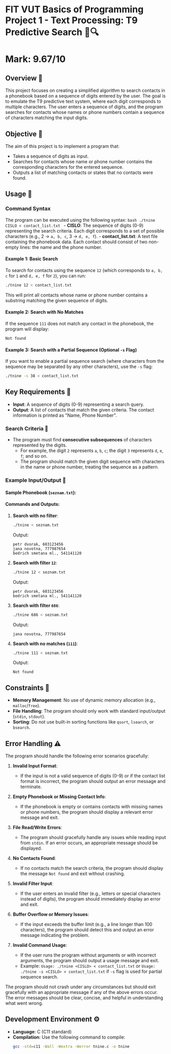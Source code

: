 # FIT VUT Basics of Programming Project 1 - Text Processing: T9 Predictive Search 📱🔍
# Mark: 9.67/10


## Overview 🌟
This project focuses on creating a simplified algorithm to search contacts in a phonebook based on a sequence of digits entered by the user. The goal is to emulate the T9 predictive text system, where each digit corresponds to multiple characters. The user enters a sequence of digits, and the program searches for contacts whose names or phone numbers contain a sequence of characters matching the input digits.

## Objective 🎯
The aim of this project is to implement a program that:
- Takes a sequence of digits as input.
- Searches for contacts whose name or phone number contains the corresponding characters for the entered sequence.
- Outputs a list of matching contacts or states that no contacts were found.

## Usage 📜

### Command Syntax

The program can be executed using the following syntax:
    ```bash
    ./tnine CISLO < contact_list.txt
    ```
    - **CISLO**: The sequence of digits (0-9) representing the search criteria. Each digit corresponds to a set of possible characters (e.g., 2 → `a, b, c`, 3 → `d, e, f`).
    - **contact_list.txt**: A text file containing the phonebook data. Each contact should consist of two non-empty lines: the name and the phone number.

#### Example 1: Basic Search

To search for contacts using the sequence `12` (which corresponds to `a, b, c` for `1` and `d, e, f` for `2`), you can run:
```bash
./tnine 12 < contact_list.txt

```
This will print all contacts whose name or phone number contains a substring matching the given sequence of digits.

#### Example 2: Search with No Matches

If the sequence `111` does not match any contact in the phonebook, the program will display:
```
Not found
```


#### Example 3: Search with a Partial Sequence (Optional `-s` Flag)

If you want to enable a partial sequence search (where characters from the sequence may be separated by any other characters), use the `-s` flag:
```bash
./tnine -s 38 < contact_list.txt
```







## Key Requirements 📝
- **Input**: A sequence of digits (0-9) representing a search query.
- **Output**: A list of contacts that match the given criteria. The contact information is printed as "Name, Phone Number".

### Search Criteria 🔢
- The program must find **consecutive subsequences** of characters represented by the digits. 
    - For example, the digit `2` represents `a`, `b`, `c`; the digit `3` represents `d`, `e`, `f`; and so on.
    - The program should match the given digit sequence with characters in the name or phone number, treating the sequence as a pattern.

### Example Input/Output 💬

#### Sample Phonebook (`seznam.txt`):


#### Commands and Outputs:
1. **Search with no filter**:
    ```bash
    ./tnine < seznam.txt
    ```
    Output:
    ```
    petr dvorak, 603123456
    jana novotna, 777987654
    bedrich smetana ml., 541141120
    ```

2. **Search with filter `12`**:
    ```bash
    ./tnine 12 < seznam.txt
    ```
    Output:
    ```
    petr dvorak, 603123456
    bedrich smetana ml., 541141120
    ```

3. **Search with filter `686`**:
    ```bash
    ./tnine 686 < seznam.txt
    ```
    Output:
    ```
    jana novotna, 777987654
    ```

4. **Search with no matches (`111`)**:
    ```bash
    ./tnine 111 < seznam.txt
    ```
    Output:
    ```
    Not found
    ```

## Constraints 🚫
- **Memory Management**: No use of dynamic memory allocation (e.g., `malloc`/`free`).
- **File Handling**: The program should only work with standard input/output (`stdin`, `stdout`).
- **Sorting**: Do not use built-in sorting functions like `qsort`, `lsearch`, or `bsearch`.

## Error Handling ⚠️

The program should handle the following error scenarios gracefully:

1. **Invalid Input Format**:
   - If the input is not a valid sequence of digits (0-9) or if the contact list format is incorrect, the program should output an error message and terminate.

2. **Empty Phonebook or Missing Contact Info**:
   - If the phonebook is empty or contains contacts with missing names or phone numbers, the program should display a relevant error message and exit.

3. **File Read/Write Errors**:
   - The program should gracefully handle any issues while reading input from `stdin`. If an error occurs, an appropriate message should be displayed.

4. **No Contacts Found**:
   - If no contacts match the search criteria, the program should display the message `Not found` and exit without crashing.

5. **Invalid Filter Input**:
   - If the user enters an invalid filter (e.g., letters or special characters instead of digits), the program should immediately display an error and exit.

7. **Buffer Overflow or Memory Issues**:
   - If the input exceeds the buffer limit (e.g., a line longer than 100 characters), the program should detect this and output an error message indicating the problem.

8. **Invalid Command Usage**:
   - If the user runs the program without arguments or with incorrect arguments, the program should output a usage message and exit.
   - Example: `Usage: ./tnine <CISLO> < contact_list.txt` or `Usage: ./tnine -s <CISLO> < contact_list.txt` if `-s` flag is used for partial sequence search.


The program should not crash under any circumstances but should exit gracefully with an appropriate message if any of the above errors occur. The error messages should be clear, concise, and helpful in understanding what went wrong.

## Development Environment ⚙️
- **Language**: C (C11 standard)
- **Compilation**: Use the following command to compile:
  ```bash
  gcc -std=c11 -Wall -Wextra -Werror tnine.c -o tnine
  ```







  
